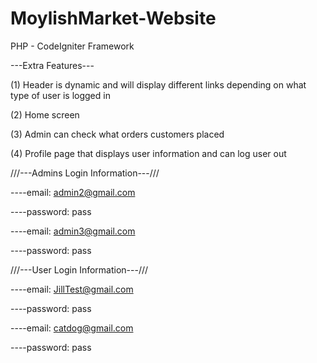# MoylishMarket-Website
PHP - CodeIgniter Framework

---Extra Features---

(1) Header is dynamic and will display different links depending on what type of user is logged in
    
    
(2) Home screen

(3) Admin can check what orders customers placed

(4) Profile page that displays user information and can log user out



///---Admins Login Information---/// 


----email: admin2@gmail.com

----password: pass

----email: admin3@gmail.com

----password: pass

///---User Login Information---///


----email: JillTest@gmail.com

----password: pass

----email: catdog@gmail.com

----password: pass
